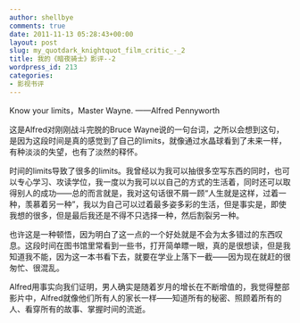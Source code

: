 ```yaml
---
author: shellbye
comments: true
date: 2011-11-13 05:28:43+00:00
layout: post
slug: my_quotdark_knightquot_film_critic_-_2
title: 我的《暗夜骑士》影评--2
wordpress_id: 213
categories:
- 影视书评
---
```


Know your limits，Master Wayne.  ——Alfred Pennyworth

  


这是Alfred对刚刚战斗完脱的Bruce Wayne说的一句台词，之所以会想到这句，是因为这段时间是真的感觉到了自己的limits，就像通过水晶球看到了未来一样，有种淡淡的失望，也有了淡然的释怀。

  


时间的limits导致了很多的limits。我曾经以为我可以抽很多空写东西的同时，也可以专心学习、攻读学位，我一度以为我可以以自己的方式的生活着，同时还可以取得别人的成功——总的而言就是，我对这句话很不屑一顾“人生就是这样，过着一种，羡慕着另一种”，我以为自己可以过着最多姿多彩的生活，但是事实是，即使我想的很多，但是最后我还是不得不只选择一种，然后割裂另一种。

  


也许这是一种顿悟，因为明白了这一点的一个好处就是不会为太多错过的东西叹息。这段时间在图书馆里常看到一些书，打开简单瞟一眼，真的是很想读，但是我知道我不能，因为这一本书看下去，就要在学业上落下一截——因为现在就赶的很匆忙、很混乱。

  


Alfred用事实向我们证明，男人确实是随着岁月的增长在不断增值的，我觉得整部影片中，Alfred就像他们所有人的家长一样——知道所有的秘密、照顾着所有的人、看穿所有的故事、掌握时间的流逝。

  

